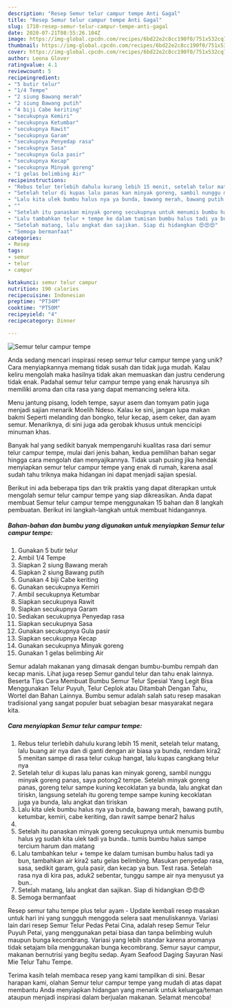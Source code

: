 ```yaml
---
description: "Resep Semur telur campur tempe Anti Gagal"
title: "Resep Semur telur campur tempe Anti Gagal"
slug: 1710-resep-semur-telur-campur-tempe-anti-gagal
date: 2020-07-21T08:55:26.104Z
image: https://img-global.cpcdn.com/recipes/6bd22e2c8cc190f0/751x532cq70/semur-telur-campur-tempe-foto-resep-utama.jpg
thumbnail: https://img-global.cpcdn.com/recipes/6bd22e2c8cc190f0/751x532cq70/semur-telur-campur-tempe-foto-resep-utama.jpg
cover: https://img-global.cpcdn.com/recipes/6bd22e2c8cc190f0/751x532cq70/semur-telur-campur-tempe-foto-resep-utama.jpg
author: Leona Glover
ratingvalue: 4.1
reviewcount: 5
recipeingredient:
- "5 butir telur"
- "1/4 Tempe"
- "2 siung Bawang merah"
- "2 siung Bawang putih"
- "4 biji Cabe keriting"
- "secukupnya Kemiri"
- "secukupnya Ketumbar"
- "secukupnya Rawit"
- "secukupnya Garam"
- "secukupnya Penyedap rasa"
- "secukupnya Sasa"
- "secukupnya Gula pasir"
- "secukupnya Kecap"
- "secukupnya Minyak goreng"
- "1 gelas belimbing Air"
recipeinstructions:
- "Rebus telur terlebih dahulu kurang lebih 15 menit, setelah telur matang, lalu buang air nya dan di ganti dengan air biasa ya bunda, rendam kira2 5 menitan sampe di rasa telur cukup hangat, lalu kupas cangkang telur nya"
- "Setelah telur di kupas lalu panas kan minyak goreng, sambil nunggu minyak goreng panas, saya potong2 tempe. Setelah minyak goreng panas, goreng telur sampe kuning kecoklatan ya bunda, lalu angkat dan tiriskn, langsung setelah itu goreng tempe sampe kuning kecoklatan juga ya bunda, lalu angkat dan tiriskan"
- "Lalu kita ulek bumbu halus nya ya bunda, bawang merah, bawang putih, ketumbar, kemiri, cabe keriting, dan rawit sampe benar2 halus"
- ""
- "Setelah itu panaskan minyak goreng secukupnya untuk menumis bumbu halus yg sudah kita ulek tadi ya bunda.. tumis bumbu halus sampe tercium harum dan matang"
- "Lalu tambahkan telur + tempe ke dalam tumisan bumbu halus tadi ya bun, tambahkan air kira2 satu gelas belimbing. Masukan penyedap rasa, sasa, sedikit garam, gula pasir, dan kecap ya bun. Test rasa. Setelah rasa nya di kira pas, aduk2 sebentar, tunggu sampe air nya menyusut ya bun.."
- "Setelah matang, lalu angkat dan sajikan. Siap di hidangkan 😍😍😍"
- "Semoga bermanfaat"
categories:
- Resep
tags:
- semur
- telur
- campur

katakunci: semur telur campur 
nutrition: 190 calories
recipecuisine: Indonesian
preptime: "PT34M"
cooktime: "PT50M"
recipeyield: "4"
recipecategory: Dinner

---
```



![Semur telur campur tempe](https://img-global.cpcdn.com/recipes/6bd22e2c8cc190f0/751x532cq70/semur-telur-campur-tempe-foto-resep-utama.jpg)

Anda sedang mencari inspirasi resep semur telur campur tempe yang unik? Cara menyiapkannya memang tidak susah dan tidak juga mudah. Kalau keliru mengolah maka hasilnya tidak akan memuaskan dan justru cenderung tidak enak. Padahal semur telur campur tempe yang enak harusnya sih memiliki aroma dan cita rasa yang dapat memancing selera kita.

Menu jantung pisang, lodeh tempe, sayur asem dan tomyam patin juga menjadi sajian menarik Moelih Ndeso. Kalau ke sini, jangan lupa makan bakmi Seperti melanding dan bongko, telur kecap, asem ceker, dan ayam semur. Menariknya, di sini juga ada gerobak khusus untuk mencicipi minuman khas.

Banyak hal yang sedikit banyak mempengaruhi kualitas rasa dari semur telur campur tempe, mulai dari jenis bahan, kedua pemilihan bahan segar hingga cara mengolah dan menyajikannya. Tidak usah pusing jika hendak menyiapkan semur telur campur tempe yang enak di rumah, karena asal sudah tahu triknya maka hidangan ini dapat menjadi sajian spesial.


Berikut ini ada beberapa tips dan trik praktis yang dapat diterapkan untuk mengolah semur telur campur tempe yang siap dikreasikan. Anda dapat membuat Semur telur campur tempe menggunakan 15 bahan dan 8 langkah pembuatan. Berikut ini langkah-langkah untuk membuat hidangannya.

<!--inarticleads1-->

##### Bahan-bahan dan bumbu yang digunakan untuk menyiapkan Semur telur campur tempe:

1. Gunakan 5 butir telur
1. Ambil 1/4 Tempe
1. Siapkan 2 siung Bawang merah
1. Siapkan 2 siung Bawang putih
1. Gunakan 4 biji Cabe keriting
1. Gunakan secukupnya Kemiri
1. Ambil secukupnya Ketumbar
1. Siapkan secukupnya Rawit
1. Siapkan secukupnya Garam
1. Sediakan secukupnya Penyedap rasa
1. Siapkan secukupnya Sasa
1. Gunakan secukupnya Gula pasir
1. Siapkan secukupnya Kecap
1. Gunakan secukupnya Minyak goreng
1. Gunakan 1 gelas belimbing Air


Semur adalah makanan yang dimasak dengan bumbu-bumbu rempah dan kecap manis. Lihat juga resep Semur gandul telur dan tahu enak lainnya. Beserta Tips Cara Membuat Bumbu Semur Telur Spesial Yang Legit Bisa Menggunakan Telur Puyuh, Telur Ceplok atau Ditambah Dengan Tahu, Wortel dan Bahan Lainnya. Bumbu semur adalah salah satu resep masakan tradisional yang sangat populer buat sebagian besar masyarakat negara kita. 

<!--inarticleads2-->

##### Cara menyiapkan Semur telur campur tempe:

1. Rebus telur terlebih dahulu kurang lebih 15 menit, setelah telur matang, lalu buang air nya dan di ganti dengan air biasa ya bunda, rendam kira2 5 menitan sampe di rasa telur cukup hangat, lalu kupas cangkang telur nya
1. Setelah telur di kupas lalu panas kan minyak goreng, sambil nunggu minyak goreng panas, saya potong2 tempe. Setelah minyak goreng panas, goreng telur sampe kuning kecoklatan ya bunda, lalu angkat dan tiriskn, langsung setelah itu goreng tempe sampe kuning kecoklatan juga ya bunda, lalu angkat dan tiriskan
1. Lalu kita ulek bumbu halus nya ya bunda, bawang merah, bawang putih, ketumbar, kemiri, cabe keriting, dan rawit sampe benar2 halus
1. 
1. Setelah itu panaskan minyak goreng secukupnya untuk menumis bumbu halus yg sudah kita ulek tadi ya bunda.. tumis bumbu halus sampe tercium harum dan matang
1. Lalu tambahkan telur + tempe ke dalam tumisan bumbu halus tadi ya bun, tambahkan air kira2 satu gelas belimbing. Masukan penyedap rasa, sasa, sedikit garam, gula pasir, dan kecap ya bun. Test rasa. Setelah rasa nya di kira pas, aduk2 sebentar, tunggu sampe air nya menyusut ya bun..
1. Setelah matang, lalu angkat dan sajikan. Siap di hidangkan 😍😍😍
1. Semoga bermanfaat


Resep semur tahu tempe plus telur ayam - Update kembali resep masakan untuk hari ini yang sungguh menggoda selera saat menuliskannya. Variasi lain dari resep Semur Telur Pedas Petai Cina, adalah resep Semur Telur Puyuh Petai, yang menggunakan petai biasa dan tanpa belimbing wuluh maupun bunga kecombrang. Variasi yang lebih standar karena aromanya tidak setajam bila menggunakan bunga kecombrang. Semur sayur campur, makanan bernutrisi yang begitu sedap. Ayam Seafood Daging Sayuran Nasi Mie Telur Tahu Tempe. 

Terima kasih telah membaca resep yang kami tampilkan di sini. Besar harapan kami, olahan Semur telur campur tempe yang mudah di atas dapat membantu Anda menyiapkan hidangan yang menarik untuk keluarga/teman ataupun menjadi inspirasi dalam berjualan makanan. Selamat mencoba!
